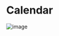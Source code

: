 # Calendar
![image](https://user-images.githubusercontent.com/58039782/231715317-fddf7a44-2ae9-4b7d-809a-3fa6f3e86923.png)
